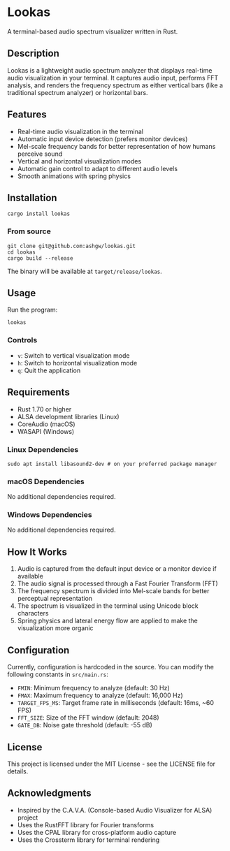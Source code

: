 # Lookas

A terminal-based audio spectrum visualizer written in Rust.

## Description

Lookas is a lightweight audio spectrum analyzer that displays real-time audio visualization in your terminal. It captures audio input, performs FFT analysis, and renders the frequency spectrum as either vertical bars (like a traditional spectrum analyzer) or horizontal bars.

## Features

- Real-time audio visualization in the terminal
- Automatic input device detection (prefers monitor devices)
- Mel-scale frequency bands for better representation of how humans perceive sound
- Vertical and horizontal visualization modes
- Automatic gain control to adapt to different audio levels
- Smooth animations with spring physics

## Installation

```
cargo install lookas
```

### From source

```
git clone git@github.com:ashgw/lookas.git
cd lookas
cargo build --release
```

The binary will be available at `target/release/lookas`.

## Usage

Run the program:

```
lookas
```

### Controls

- `v`: Switch to vertical visualization mode
- `h`: Switch to horizontal visualization mode
- `q`: Quit the application

## Requirements

- Rust 1.70 or higher
- ALSA development libraries (Linux)
- CoreAudio (macOS)
- WASAPI (Windows)

### Linux Dependencies

```
sudo apt install libasound2-dev # on your preferred package manager
```

### macOS Dependencies

No additional dependencies required.

### Windows Dependencies

No additional dependencies required.

## How It Works

1. Audio is captured from the default input device or a monitor device if available
2. The audio signal is processed through a Fast Fourier Transform (FFT)
3. The frequency spectrum is divided into Mel-scale bands for better perceptual representation
4. The spectrum is visualized in the terminal using Unicode block characters
5. Spring physics and lateral energy flow are applied to make the visualization more organic

## Configuration

Currently, configuration is hardcoded in the source. You can modify the following constants in `src/main.rs`:

- `FMIN`: Minimum frequency to analyze (default: 30 Hz)
- `FMAX`: Maximum frequency to analyze (default: 16,000 Hz)
- `TARGET_FPS_MS`: Target frame rate in milliseconds (default: 16ms, ~60 FPS)
- `FFT_SIZE`: Size of the FFT window (default: 2048)
- `GATE_DB`: Noise gate threshold (default: -55 dB)

## License

This project is licensed under the MIT License - see the LICENSE file for details.

## Acknowledgments

- Inspired by the C.A.V.A. (Console-based Audio Visualizer for ALSA) project
- Uses the RustFFT library for Fourier transforms
- Uses the CPAL library for cross-platform audio capture
- Uses the Crossterm library for terminal rendering
